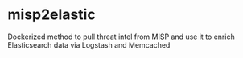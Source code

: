 # misp2elastic
Dockerized method to pull threat intel from MISP and use it to enrich Elasticsearch data via Logstash and Memcached 
